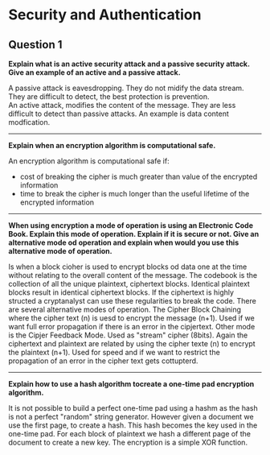 # Security and Authentication
## Question 1
**Explain what is an active security attack and a passive security attack. Give an example of an active and a passive attack.**  

A passive attack is eavesdropping. They do not midify the data stream. They are difficult to detect, the best protection is prevention.  
An active attack, modifies the content of the message. They are less difficult to detect than passive attacks. An example is data content modfication.  

---

**Explain when an encryption algorithm is computational safe.**  

An encryption algorithm is computational safe if:  
* cost of breaking the cipher is much greater than value of the encrypted information  
* time to break the cipher is much longer than the useful lifetime of the encrypted information  

---

**When using encryption a mode of operation is using an Electronic Code Book. Explain this mode of operation. Explain if it is secure or not. Give an alternative mode od operation and explain when would you use this alternative mode of operation.**  

Is when a block cioher is used to encrypt blocks od data one at the time without relating to the overall content of the message. The codebook is the collection of all the unique plaintext, ciphertext blocks. Identical plaintext blocks result in identical ciphertext blocks. If the ciphertext is highly structed a cryptanalyst can use these regularities to break the code. There are several alternative modes of operation. The Cipher Block Chaining where the cipher text (n) is uesd to encrypt the message (n+1). Used if we want full error propagation if there is an error in the cipjertext. Other mode is the Cipjer Feedback Mode. Used as "stream" cipher (8bits). Again the ciphertext and plaintext are related by using the cipher texte (n) to encrypt the plaintext (n+1). Used for speed and if we want to restrict the propagation of an error in the cipher text gets cottupterd.

---

**Explain how to use a hash algorithm tocreate a one-time pad encryption algorithm.**

It is not possible to build a perfect one-time pad using a hashm as the hash is not a perfect "random" string generator. However given a document we use the first page, to create a hash. This hash becomes the key used in the one-time pad. For each block of plaintext we hash a different page of the document to create a new key. The encryption is a simple XOR function.

